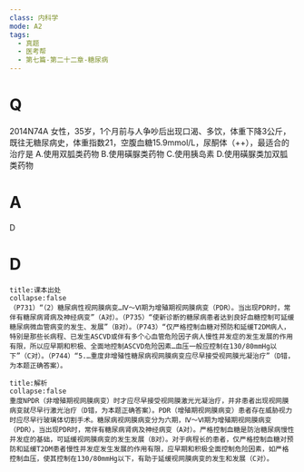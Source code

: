 ```yaml
---
class: 内科学
mode: A2
tags:
  - 真题
  - 医考帮
  - 第七篇-第二十二章-糖尿病
---
```


# Q
2014N74A 女性，35岁，1个月前与人争吵后出现口渴、多饮，体重下降3公斤，既往无糖尿病史，体重指数21，空腹血糖15.9mmol/L，尿酮体（++），最适合的治疗是
A.使用双胍类药物
B.使用磺脲类药物
C.使用胰岛素
D.使用磺脲类加双胍类药物

# A
D
# D
```ad-note
title:课本出处
collapse:false
（P731）“（2）糖尿病性视网膜病变…Ⅳ～Ⅵ期为增殖期视网膜病变（PDR）。当出现PDR时，常伴有糖尿病肾病及神经病变”（A对）。（P735）“使新诊断的糖尿病患者达到良好血糖控制可延缓糖尿病微血管病变的发生、发展”（B对）。（P743）“仅严格控制血糖对预防和延缓T2DM病人，特别是那些长病程、已发生ASCVD或伴有多个心血管危险因子病人慢性并发症的发生发展的作用有限，所以应早期和积极、全面地控制ASCVD危险因素…血压一般应控制在130/80mmHg以下”（C对）。（P744）“5.…重度非增殖性糖尿病视网膜病变应尽早接受视网膜光凝治疗”（D错，为本题正确答案）。
```

```ad-summary
title:解析
collapse:false
重度NPDR（非增殖期视网膜病变）时才应尽早接受视网膜激光光凝治疗，并非患者出现视网膜病变就尽早行激光治疗（D错，为本题正确答案）。PDR（增殖期视网膜病变）患者存在威胁视力时应尽早行玻璃体切割手术。糖尿病视网膜病变分为六期，Ⅳ～Ⅵ期为增殖期视网膜病变（PDR），当出现PDR时，常伴有糖尿病肾病及神经病变（A对）。严格控制血糖是防治糖尿病慢性并发症的基础，可延缓视网膜病变的发生发展（B对）。对于病程长的患者，仅严格控制血糖对预防和延缓T2DM患者慢性并发症发生发展的作用有限，应早期和积极全面控制危险因素，如严格控制血压，使其控制在130/80mmHg以下，有助于延缓视网膜病变的发生和发展（C对）。
```

